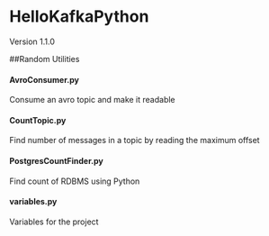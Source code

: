 # HelloKafkaPython
Version 1.1.0

##Random Utilities
#### AvroConsumer.py
Consume an avro topic and make it readable
#### CountTopic.py
Find number of messages in a topic by reading the maximum offset 
#### PostgresCountFinder.py
Find count of RDBMS using Python
#### variables.py
Variables for the project